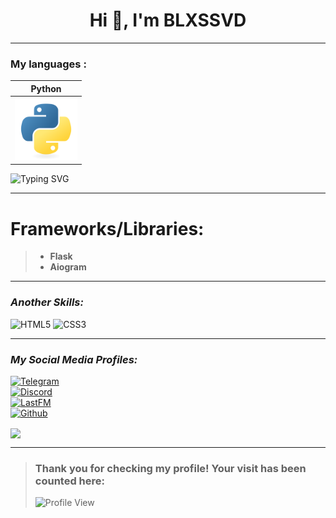 <h1 align="center">Hi 👋, I'm BLXSSVD</h1>

---

### My languages :
| Python |
|--------|
| <img src="https://raw.githubusercontent.com/devicons/devicon/refs/heads/master/icons/python/python-original.svg" width=100> |

<img src="https://readme-typing-svg.herokuapp.com?color=%23FFFFFF&lines=🕞+Started+coding+in+February+2024.+++" alt="Typing SVG" width="600" height="100"/>

---

# Frameworks/Libraries:
> * **Flask**
> * **Aiogram**

___

### _Another Skills:_
![HTML5](https://img.shields.io/badge/html5-%23E34F26.svg?style=for-the-badge&logo=html5&logoColor=white)
![CSS3](https://img.shields.io/badge/css3-%231572B6.svg?style=for-the-badge&logo=css3&logoColor=white)

___

### _My Social Media Profiles:_
[![Telegram](https://img.shields.io/badge/Telegram-2CA5E0?style=for-the-badge&logo=telegram&logoColor=white)](https://t.me/blxssvdd)  
[![Discord](https://img.shields.io/badge/Discord-%235865F2.svg?style=for-the-badge&logo=discord&logoColor=white)](https://discord.com/users/1007074248621301880)  
[![LastFM](https://img.shields.io/badge/Last.fm-D51007?style=for-the-badge&logo=last.fm&logoColor=white)](https://www.last.fm/user/blxssvd)  
[![Github](https://img.shields.io/badge/github-%23121011.svg?style=for-the-badge&logo=github&logoColor=white)](https://github.com/blxssvdd)

<img align="center" src="https://badges.lastfm.workers.dev/last-played?user=blxssvd&style=for-the-badge&cacheSeconds=5"/></p>

___

> ### Thank you for checking my profile! Your visit has been counted here:
> ![Profile View](https://profile-counter.glitch.me/blxssvdd/count.svg)
